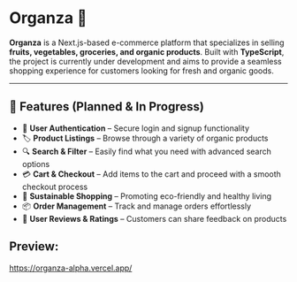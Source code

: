 # Organza 🍃

**Organza** is a Next.js-based e-commerce platform that specializes in selling **fruits, vegetables, groceries, and organic products**. Built with **TypeScript**, the project is currently under development and aims to provide a seamless shopping experience for customers looking for fresh and organic goods.

---

## 🚀 Features (Planned & In Progress)
- 🛒 **User Authentication** – Secure login and signup functionality
- 🏷 **Product Listings** – Browse through a variety of organic products
- 🔍 **Search & Filter** – Easily find what you need with advanced search options
- 💳 **Cart & Checkout** – Add items to the cart and proceed with a smooth checkout process
- 🌱 **Sustainable Shopping** – Promoting eco-friendly and healthy living
- 📦 **Order Management** – Track and manage orders effortlessly
- 💬 **User Reviews & Ratings** – Customers can share feedback on products

## Preview:
https://organza-alpha.vercel.app/


